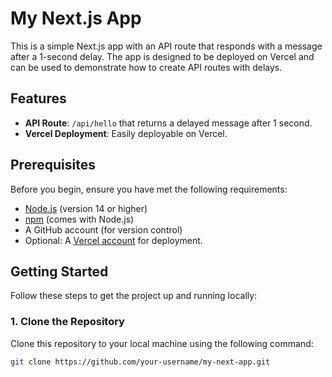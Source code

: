 # My Next.js App

This is a simple Next.js app with an API route that responds with a message after a 1-second delay. The app is designed to be deployed on Vercel and can be used to demonstrate how to create API routes with delays.

## Features

- **API Route**: `/api/hello` that returns a delayed message after 1 second.
- **Vercel Deployment**: Easily deployable on Vercel.

## Prerequisites

Before you begin, ensure you have met the following requirements:

- [Node.js](https://nodejs.org/) (version 14 or higher)
- [npm](https://www.npmjs.com/) (comes with Node.js)
- A GitHub account (for version control)
- Optional: A [Vercel account](https://vercel.com/) for deployment.

## Getting Started

Follow these steps to get the project up and running locally:

### 1. Clone the Repository

Clone this repository to your local machine using the following command:

```bash
git clone https://github.com/your-username/my-next-app.git
